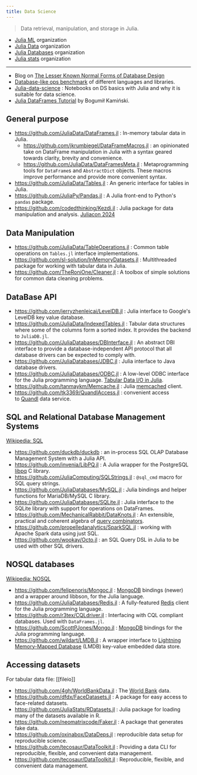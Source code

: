 ```yaml
---
title: Data Science
---
```


> Data retrieval, manipulation, and storage in Julia.

- [Julia ML](https://github.com/JuliaML) organization
- [Julia Data](https://github.com/JuliaData) organization
- [Julia Databases](https://github.com/JuliaDatabases) organization
- [Julia stats](https://github.com/JuliaStats) organization

---

- Blog on [The Lesser Known Normal Forms of Database Design](http://www.johnmyleswhite.com/notebook/2014/09/10/the-lesser-known-normal-forms/)
- [Database-like ops benchmark](https://h2oai.github.io/db-benchmark/) of different languages and libraries.
- [Julia-data-science](https://github.com/tirthajyoti/Julia-data-science) : Notebooks on DS basics with Julia and why it is suitable for data science.
- [Julia DataFrames Tutorial](https://github.com/bkamins/Julia-DataFrames-Tutorial) by Bogumił Kamiński.

## General purpose

- https://github.com/JuliaData/DataFrames.jl : In-memory tabular data in Julia.
  - https://github.com/jkrumbiegel/DataFrameMacros.jl : an opinionated take on DataFrame manipulation in Julia with a syntax geared towards clarity, brevity and convenience.
  - https://github.com/JuliaData/DataFramesMeta.jl : Metaprogramming tools for `DataFrame`s and `AbstractDict` objects. These macros improve performance and provide more convenient syntax.
- https://github.com/JuliaData/Tables.jl : An generic interface for tables in Julia.
- https://github.com/JuliaPy/Pandas.jl : A Julia front-end to Python's `pandas` package.
- https://github.com/codedthinking/Kezdi.jl : Julia package for data manipulation and analysis. [Juliacon 2024](https://www.youtube.com/watch?v=JklbLwgePis)

## Data Manipulation

- https://github.com/JuliaData/TableOperations.jl : Common table operations on `Tables.jl` interface implementations.
- https://github.com/sl-solution/InMemoryDatasets.jl : Multithreaded package for working with tabular data in Julia.
- https://github.com/TheRoniOne/Cleaner.jl : A toolbox of simple solutions for common data cleaning problems.


## DataBase API

- https://github.com/jerryzhenleicai/LevelDB.jl : Julia interface to Google's LevelDB key value database.
- https://github.com/JuliaData/IndexedTables.jl : Tabular data structures where some of the columns form a sorted index. It provides the backend to `JuliaDB.jl`.
- https://github.com/JuliaDatabases/DBInterface.jl : An abstract DBI interface to provide a database-independent API protocol that all database drivers can be expected to comply with.
- https://github.com/JuliaDatabases/JDBC.jl : Julia interface to Java database drivers.
- https://github.com/JuliaDatabases/ODBC.jl : A low-level ODBC interface for the Julia programming language. [Tabular Data I/O in Julia](https://randyzwitch.com/julia-import-data/).
- https://github.com/tanmaykm/Memcache.jl : Julia [memcached](https://github.com/memcached/memcached/wiki/Commands) client.
- https://github.com/tk3369/QuandlAccess.jl : convenient access to [Quandl](https://www.quandl.com/) data service.

## SQL and Relational Database Management Systems

[Wikipedia: SQL](https://en.wikipedia.org/wiki/SQL)

- https://github.com/duckdb/duckdb : an in-process SQL OLAP Database Management System with a Julia API.
- https://github.com/invenia/LibPQ.jl : A Julia wrapper for the PostgreSQL [libpq](https://www.postgresql.org/docs/current/libpq.html) C library.
- https://github.com/JuliaComputing/SQLStrings.jl : `@sql_cmd` macro for SQL query strings.
- https://github.com/JuliaDatabases/MySQL.jl : Julia bindings and helper functions for MariaDB/MySQL C library.
- https://github.com/JuliaDatabases/SQLite.jl : Julia interface to the SQLite library with support for operations on DataFrames.
- https://github.com/MechanicalRabbit/DataKnots.jl : An extensible, practical and coherent algebra of [query combinators](https://arxiv.org/abs/1702.08409).
- https://github.com/propelledanalytics/SparkSQL.jl : working with Apache Spark data using just SQL.
- https://github.com/wookay/Octo.jl : an SQL Query DSL in Julia to be used with other SQL drivers.

## NOSQL databases

[Wikipedia: NOSQL](https://en.wikipedia.org/wiki/NoSQL)

- https://github.com/felipenoris/Mongoc.jl : [MongoDB](http://www.mongodb.org/) bindings (newer) and a wrapper around libbson, for the Julia language.
- https://github.com/JuliaDatabases/Redis.jl : A fully-featured [Redis](https://redis.io/) client for the Julia programming language.
- https://github.com/r3tex/CQLdriver.jl : Interfacing with CQL compliant databases. Used with `DataFrames.jl`.
- https://github.com/ScottPJones/Mongo.jl : [MongoDB](http://www.mongodb.org/) bindings for the Julia programming language.
- https://github.com/wildart/LMDB.jl : A wrapper interface to [Lightning Memory-Mapped Database](https://en.wikipedia.org/wiki/Lightning_Memory-Mapped_Database) (LMDB) key-value embedded data store.

## Accessing datasets

For tabular data file: [[fileio]]

- https://github.com/4gh/WorldBankData.jl : The [World Bank](https://data.worldbank.org/) data.
- https://github.com/dfdx/FaceDatasets.jl : A package for easy access to face-related datasets.
- https://github.com/JuliaStats/RDatasets.jl : Julia package for loading many of the datasets available in R.
- https://github.com/neomatrixcode/Faker.jl : A package that generates fake data.
- https://github.com/oxinabox/DataDeps.jl : reproducible data setup for reproducible science.
- https://github.com/tecosaur/DataToolkit.jl : Providing a data CLI for reproducible, flexible, and convenient data management.
- https://github.com/tecosaur/DataToolkit.jl : Reproducible, flexible, and convenient data management.
